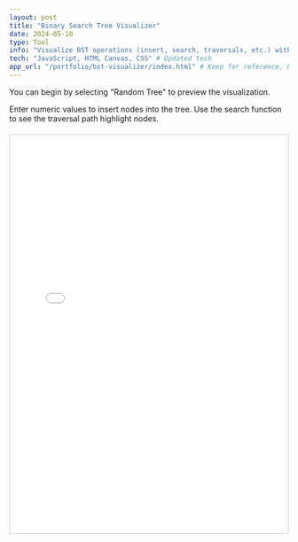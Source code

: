 ```yaml
---
layout: post
title: "Binary Search Tree Visualizer"
date: 2024-05-10
type: Tool
info: "Visualize BST operations (insert, search, traversals, etc.) without the annoying lag on other sites."
tech: "JavaScript, HTML Canvas, CSS" # Updated tech
app_url: "/portfolio/bst-visualizer/index.html" # Keep for reference, but not used for linking anymore
---
```


 You can begin by selecting "Random Tree" to preview the visualization. 
 
 Enter numeric values to insert nodes into the tree. Use the search function to see the traversal path highlight nodes. 

<div class="app-container" style="border: 1px solid #ccc; padding: 10px; margin-top: 20px;">
    <iframe id="bst-iframe" src="/portfolio/bst-visualizer/index.html" width="100%" height="700px" style="border:none; display: block;"></iframe> <!-- Added ID back -->
</div>

<script>
    window.addEventListener('message', function(event) {
        // Basic security check
        // if (event.origin !== window.location.origin) return;

        if (event.data && typeof event.data.frameHeight === 'number') {
            const iframe = document.getElementById('bst-iframe');
            if (iframe) {
                // Set height based on message from iframe
                iframe.style.height = (event.data.frameHeight) + 'px'; // Use height directly
            }
        }
    });
</script>
